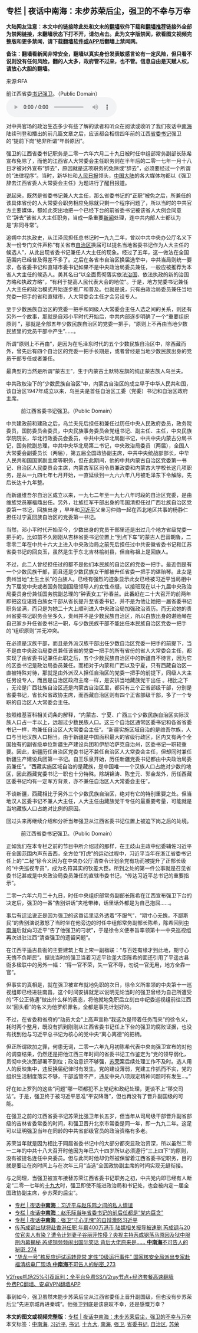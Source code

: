  <h2>专栏 | 夜话中南海：未步苏荣后尘，强卫的不幸与万幸</h2> <p class="notice"><b>大陆网友注意：本文中的链接除此处和文末的<a href="https://github.com/bannedbook/fanqiang" >翻墙</a>软件下载和<a href="https://github.com/killgcd/justmysocks/blob/master/README.md">翻墙推荐</a>链接外全部为禁网链接，未翻墙状态下打不开，请勿点击。此为文字版禁闻，欲看图文视频完整版和更多禁闻，请下载<a href="https://github.com/bannedbook/fanqiang">翻墙软件或APP</a>后翻墙上禁闻网。</p><p>备注：翻墙看新闻非常安全，翻墙以真实身份发表敏感言论有一定风险，但只看不说则没有任何风险，翻的人太多，政府管不过来，也不管。信息自由是天赋人权，请放心大胆的翻墙。</b></p>  <div class="entry"> <p>来源:RFA</p> <p>前江西省委<a href="https://www.bannedbook.org/bnews/tag/%e4%b9%a6%e8%ae%b0/" class="st_tag internal_tag" rel="tag" title="标签 书记 下的日志">书记</a><a href="https://www.bannedbook.org/bnews/tag/%e5%bc%ba%e5%8d%ab/" class="st_tag internal_tag" rel="tag" title="标签 强卫 下的日志">强卫</a>。（Public Domain）             <audio controls="controls" preload="metadata" src="https://www.rfa.org/mandarin/zhuanlan/yehuazhongnanhai/gx-12042020155932.html/@@stream" type="audio/mpeg"></audio></p> <p>对中共官场的政治生态多少有些了解的读者和听众在阅读或收听了我们夜话中<a href="https://www.bannedbook.org/bnews/tag/%e5%8d%97%e6%b5%b7/" class="st_tag internal_tag" rel="tag" title="标签 南海 下的日志">南海</a>陆续刊登和播出的前几篇文章之后，应该都会相信四年前的江西<a href="https://www.bannedbook.org/bnews/tag/%e7%9c%81%e5%a7%94%e4%b9%a6%e8%ae%b0/" class="st_tag internal_tag" rel="tag" title="标签 省委书记 下的日志">省委书记</a>强卫的“提前下岗”绝非所谓“年龄原因”。</p> <p>强卫的江西省委书记职务是二零一六年六月二十九日被时任中组部常务副部长陈希宣布免除了，而他的江西省人大常委会主任职务则在半年后的二零一七年一月十八日才被对外宣布“辞去”，原因就是这项职务的免除或“辞去”，必须要经过一个所谓的“法律程序”。当时，新华社和<span class='wp_keywordlink'><a href="https://www.bannedbook.org/forum2/topic109.html" title="透视人民日报" target="_blank">人民日报</a></span>领头，<span class='wp_keywordlink_affiliate'><a href="https://www.bannedbook.org/" title="中国" target="_blank">中国</a></span><span class='wp_keywordlink_affiliate'><a href="https://www.bannedbook.org/" title="大陆" target="_blank">大陆</a></span>的各大媒体均都以《强卫辞去江西省委人大常委会主任》为题进行了醒目报道。</p> <p>说起来，既然是省委书记兼人大主任，那么省委书记的“正职”被免之后，所兼任的该具体省份的人大常委会职务相应免除就只剩一个程序问题了，所以当时的中共官方主要媒体，都如此突出地把一个已经下台的前省委书记被该省人大例会同意它“辞去”该省人大主任职务，当成一条重要<span class='wp_keywordlink_affiliate'><a href="https://www.bannedbook.org/" title="新闻">新闻</a></span>处理，连中共内部人士都认为是“非同寻常”。</p> <p>追朔中共执政史，从江泽民担任总书记时一九九二年，曾以中共中央办公厅名义下发一份专门文件声称“有关省市<a href="https://www.bannedbook.org/bnews/tag/%E8%87%AA%E6%B2%BB%E5%8C%BA/" class="st_tag internal_tag" rel="tag" title="标签 自治区 下的日志">自治区</a>换届可以提名当地省委书记作为人大主任的候选人”，从此出现省委书记兼任人大主任的现象。经过了五年，这一做法在全国范围内已经普及得差不多了。之后在各省市自治区换届选举中，中共当局则统一要求，各省委书记和直辖市委书记如果不是中央政治局委员兼任，一般应被推荐为本省人大主任的候选人。美其名曰“以全面贯彻落实依法<span class='wp_keywordlink'><a href="https://www.bannedbook.org/forum24/topic8925.html" title="《治国大道》" target="_blank">治国</a></span>、依法执政的新的治国方略和执政方略”，“有利于提高人民代表大会的地位”。于是，地方党委书记兼任人大主任的政治模式开始逐步推广和普及。也就是说，只有由政治局委员兼任当地党委一把手的省和直辖市，人大常委会主任才会另设专人。</p> <p>至于少数民族自治区的党委一把手和同级人大常委会主任人选之间的关系，则还有另外一个故事，那就是自邓小平时代开始后，中共内部逐步明确了一个“重要组织原则 ”，那就是全部五年少数民族自治区的党委一把手，“原则上不再由当地少数民族里的党员干部中产生”……。</p> <p>所谓“原则上不再由”，是因为在毛泽东时代的五个少数民族自治区中，除西藏而外，曾先后有四个自治区的党委一把手长期是，或者曾经是当地少数民族出身的党员干部专任或者兼任。</p>  <p>最典型的当然是所谓“蒙古王”，生于内蒙古土默特左旗的纯正蒙古族人乌兰夫。</p> <p>中共政权治下的“少数民族自治区”中，内蒙古自治区的成立早于中华人民共和国，该自治区1947年成立以来，乌兰夫是首任自治区工委（党委）书记和自治区政府主席。</p> <p><figure> <figcaption>前江西省委书记强卫。（Public Domain）</figcaption></figure> </p> <p>中共建政前和建政之后，乌兰夫先后担任和兼任过历任中央人民政府委员，政务院委员，国防委员会委员，中央民族事务委员会党组书记、副主任、主任，中央民族学院院长，华北行政委员会委员，中共中央华北局副书记，中共中央内蒙古分局书记，国务院副总理，中共中央华北局第二书记，中央政治局委员（两届），全国人大常委会副委员长（两届），第五届全国政协副主席，中共中央统战部部长，中华人民共和国国家副主席等职务，但在此期间，他的中共内蒙古自治区党委第一书记、自治区人民委员会主席，内蒙古军区司令员兼政委和内蒙古大学校长这几项职务，是从一九四七年七月开始，一直延续到一九六六年八月被毛泽东下令解除，先后长达十九年整。</p> <p>而新疆维吾尔自治区成立以来，一九七二年至一九七八年时段的自治区党委，是由维族党员塞福鼎出任。另外，壮族红军干部出身的韦国清担任过广西壮族自治区党委第一书记，回族出身 ，早年和<a href="https://www.bannedbook.org/bnews/tag/%e4%b9%a0%e8%bf%91%e5%b9%b3/" class="st_tag internal_tag" rel="tag" title="标签 习近平 下的日志">习近平</a>父亲习仲勋一起在西北地区共事的杨静仁担任过宁夏回族自治区的党委第一书记。</p> <p>当然，邓小平时代开始至今，少数出身的党员干部里还是出过几个地方省级党委一把手的，比如前不久刚刚从吉林省委书记位置上“到点下车”的蒙古人巴音朝鲁，二零零二年在中共十六大上进入中央政治局之前先后担任过中共安徽省委书记和江苏省委书记的回良玉，虽然是生于东北吉林榆树县，但自称祖上是回族人。</p> <p>不过，此二人曾经担任过的都不是他们本民族的自治区的党委一把手。最近倒是有一个少数民族干部，而且还是少数民族女干部被升任省委一把手的谌贻琴。此女是贵州当地“土生土长”的白族人。已经有强烈的迹象显示此女已经被习近平当局相中为下届党中央或者国务院副国级领导人的女性点缀，以接班现在以十九届中央政治局委员身份兼任国务院副总理的“钟表女工”孙春兰。此番赶在二十大召开的前两年即把这位谌姓白族女干部从省长提升至省委书记，并不是为他让她把一届省委书记职务坐满，而只是为她二十大上顺利进入中央政治局加强政治资历。而无论她的贵州省委书记职务会坐多久，贵州并不是少数民族自治区，所以白族出身的谌贻琴在自己家乡升任省委书记一职，与少数民族干部不能出任本民族自治区党委一把手的“组织原则”并无冲突。</p> <p>在必须是汉族干部，而且是外派汉族干部出任少数自治区党委一把手的前提下，当不是由中央政治局委员兼任该省的党委一把手的所有省份的省人大常委会主任，都实现了由省委书记兼任此职之后，五个少数民族自治区中的新疆自不待言，因为它的区委书记是政治局委员兼任。而相对于内蒙和广西以及宁夏，只有西藏自治区一直被特殊对待，那就是由外派汉人担任自治区的党委一把手的前提下，同级人大主任另设专人，而且是自治区政府主席一样，是安排当地藏族党干出任 。相比之下 ，无论是广西壮族自治区还是内蒙古自治区里，都只有三个正省部级干部，分别是省委书记，省长和省政协主席，而西藏自治区则有四个正省部级干部，多了一个专职的自治区人大常委会主任。</p>  <p>按照维基百科相关词条的解释，“内蒙古、宁夏、广西三个少数民族自治区实际汉族人口占一半以上，远超过少数民族人口。这三个自治区通常区委书记和各省省委书记一样，均兼任自治区人大常委会主任”。“新疆实施区域自治的是维吾尔族，人口与当地汉族人口相当。由于新疆是中国面积最大的省级行政区，区内又有两个全国独有的副省级单位新疆生产建设兵团和伊犁哈萨克自治州，区委书记一职较重要。因此，新疆历任自治区党委书记不兼任自治区人大常委会主任，但却同时兼任新疆生产建设兵团第一书记。自王乐泉开始，历任新疆党委书记都由中央政治局委员兼任”。“西藏实施区域自治的是藏族，是中国唯一一个汉族人口占绝对少数的地区，因此西藏党委书记一职也十分特殊。除胡锦涛、陈奎元、郭金龙外，历任西藏区委书记均有一定军方背景，亦不兼任自治区人大常委会主任”。</p> <p>不谈新疆，西藏相比于另外三个少数民族自治区，绝对有它的特别重要之处。但当地汉人区委书记不兼人大主任，人大主任由藏族党干专任的最重要考量，可能就是当地藏族人口占绝对比例的原因。</p> <p>回过头来再继续介绍和分析当年强卫从江西省委书记位置上被迫下岗之后的处境。</p> <p><figure> <figcaption>前江西省委书记强卫。（Public Domain）</figcaption></figure> </p> <p>正如我们在本专栏之前的节目中所介绍过的那样，在王歧山主政中纪委辅佐习近平在全国范围内声东击西，全方位“打虎”的运动过程中，习近平当年在浙江省委书记任上的“二秘”徐令义因为在中央办公厅清查令计划余党有功而被提升了正部长级的“中央巡视专员”，成为名符其实的钦差大臣。所到之处的第一件公事就是召见省委书记甚或是中央政治局委员兼任的直辖市委书记，“传达习近平总书记的重要指示”。</p> <p>二零一六年六月二十九日，时任中央组织部常务副部长陈希在江西宣布强卫下台的决定后，强卫的一番“告别讲话”夹枪带棒，话里话外都是为自己抱屈……。</p> <p>事后有<span class='wp_keywordlink_affiliate'><a href="https://www.bannedbook.org/bnews/comments/" title="新闻评论" target="_blank">评论</a></span>说正是因为强卫的这番话里话外透着“不服气”，“期寸心无愧，不鄙斯民”的告别演说激怒了当时坐在他旁边的时任中组部常务副部长陈希，陈希回到<a href="https://www.bannedbook.org/bnews/tag/%e4%b8%ad%e5%8d%97%e6%b5%b7/" class="st_tag internal_tag" rel="tag" title="标签 中南海 下的日志">中南海</a>后就向习近平“告了他强卫的刁状”，于是徐令义便奉旨率领第十一中央巡视组再次进驻江西“清查强卫的遗留问题”。</p> <p>在江西平遥古县衙的主要建筑上有上宋一副楹联：“与百姓有缘才到此地，期寸心无愧不负斯民”。据说当时的强卫当着习近平钦差大臣陈希的面还引用了平遥古县衙多楹联中的另外一幅： “得一官不荣，失一官不辱，勿说一官无用，地方全靠一官”。</p>  <p>但事实的真相是，就在强卫被宣布就地免职的次日，徐令义所率领的中央第十一巡视组即已经进驻南昌，这个时间安排就足以说明无论当时的强卫曾经为自己所遭受的“不公正待遇”做出什么样的表态，将他就地免职后立刻由中纪委巡视组前往江西以“回头看”的名义为他罗织罪名，全都是事先计划好的。</p> <p>不过，在省委和省府的“动员大会”上高声宣称“我这次是带着任务而来”的徐令义，耗时两个整月，既没有抓到刚刚从江西省委书记任上下台的强卫的腐败证据，也没有找到他与习近平总书记为核心的党中央“离心离德”的把柄。</p> <p>但正所谓欲加之罪，何患无词，二零一六年九月初陈希代表中央向强卫宣布的对他的调查结果，仍然还是把他江西三年时间的省委书记工作鉴定为“党的领导弱化，贯彻中央决策部署不到位；政治意识不够强，<a href="https://www.bannedbook.org/bnews/tag/%e8%8b%8f%e8%8d%a3/" class="st_tag internal_tag" rel="tag" title="标签 苏荣 下的日志">苏荣</a>案后续处理工作不及时。选人用人的反映集中，违反换届纪律时有发生。党的建设薄弱，党建工作抓而不实，党的组织生活制度落实不够，干部监管不严，违反中央八项规定精神问题时有发生…。”</p> <p>好在如上罗列的这些“问题”哪一项都犯不上党纪和政纪处理，更谈不上“移交司法”。于是，强卫终于被习近平恩准“平安降落”，但也再没有了晋升副国级的可能。</p> <p>在强卫之前的江西省委书记苏荣比强卫年长五岁，但当年从司局级干部晋升副省部级的吉林省委常委的时间，和强卫晋升北京市常委是同一年，即一九九二年。这足可以证明强卫当年在同龄的中共省部级官员的政治资格有多老。</p> <p>苏荣当年就是因为相比于同届省委书记中的大部分都突显政治资深，所以虽然二零一二年的中共十八大召开时他因为年已六十四岁所以必须遵行“三上四下”的原则，没有被提名连任中央委员。但与此同时他却仍然被保留着江西省委书记职务，目的就是要让在岗时间上与在次年三月“当选”全国政协副主席的时间实现无缝衔接。</p> <p>与之同理，当强卫被宣布接替苏荣江西省委书记职务之初，中共党内即已经有人断定“二零一七年的<a href="https://www.bannedbook.org/bnews/tag/%e5%8d%81%e4%b9%9d%e5%a4%a7/" class="st_tag internal_tag" rel="tag" title="标签 十九大 下的日志">十九大</a>时，强卫即使不能进政治局和书记处，也会被内定一届全国政协副主席，步苏荣的后尘”。</p> <ul class='op-related-articles' title='相关阅读'> <li><a href='https://www.bannedbook.org/bnews/cbnews/20201216/1448847.html' target='_blank'>专栏 | 夜话<b>中南海</b>：习近平与赵乐际之间的私人情谊</a></li> <li><a href='https://www.bannedbook.org/bnews/cbnews/20201216/1448846.html' target='_blank'>专栏 | 夜话<b>中南海</b>：赵乐际当年省委书记的前后任都是“党内巨贪”</a></li> <li><a href='https://www.bannedbook.org/bnews/cbnews/20201216/1448844.html' target='_blank'>专栏 | 夜话<b>中南海</b>：强卫“寸心无愧”的自辩激怒习近平</a></li> <li><a href='https://www.bannedbook.org/bnews/comments/20201216/1448752.html' target='_blank'>传芮成钢出狱将赴香港任职 年薪400万港币 陆媒相关报导被速删 芮成钢与20位官夫人有染？遭令计划妻子谷丽萍性侵？央视主持芮成钢落马原因及狱中服刑内幕揭秘 芮成钢频频闹出国际笑话 背后大佬原来是…… <b>中南海</b>不可告人的秘密_274</a></li> <li><a href='https://www.bannedbook.org/bnews/comments/20201216/1448750.html' target='_blank'>“华龙一号”核反应炉试运转异常 定性“0级运行事件” 国家核安全局派出专家赴福清核电厂现场 <b>中南海</b>不可告人的秘密_273</a></li> </ul> <p class="texttj"> <a href="https://www.bannedbook.org/forum23/topic22702.html" target="_blank">V2free机场25%引荐返利：全平台免费SS/V2ray节点+经济套餐高速翻墙</a><br/> <a href="https://github.com/bannedbook/fanqiang/wiki/%E7%A6%81%E9%97%BB%E7%BD%91%E5%AE%89%E5%8D%93%E7%BF%BB%E5%A2%99%E6%96%B0%E9%97%BBAPP" target="_blank">免费PC翻墙、安卓VPN翻墙APP</a></p><p>事到如今，强卫虽然未能步苏荣后尘从江西省委任上晋升副国级，但也没有步苏荣后尘“先进京城再进秦城”。他强卫到底是该哀叹不幸，还是感慨万幸？</p> <a name='sharetosocial'></a>       <div><b>本文的图文或视频完整版</b>：<a href='https://www.bannedbook.org/bnews/cbnews/20201216/1448845.html'>专栏 | 夜话中南海：未步苏荣后尘，强卫的不幸与万幸</a></div>  </div><!--END ENTRY--> <div class="postfooter"> <div>本文标签：<a href="https://www.bannedbook.org/bnews/tag/%e4%b8%ad%e5%8d%97%e6%b5%b7/" rel="tag">中南海</a>, <a href="https://www.bannedbook.org/bnews/tag/%e4%b9%a0%e8%bf%91%e5%b9%b3/" rel="tag">习近平</a>, <a href="https://www.bannedbook.org/bnews/tag/%e4%b9%a6%e8%ae%b0/" rel="tag">书记</a>, <a href="https://www.bannedbook.org/bnews/tag/%e5%8d%81%e4%b9%9d%e5%a4%a7/" rel="tag">十九大</a>, <a href="https://www.bannedbook.org/bnews/tag/%e5%8d%97%e6%b5%b7/" rel="tag">南海</a>, <a href="https://www.bannedbook.org/bnews/tag/%e5%bc%ba%e5%8d%ab/" rel="tag">强卫</a>, <a href="https://www.bannedbook.org/bnews/tag/%e7%9c%81%e5%a7%94%e4%b9%a6%e8%ae%b0/" rel="tag">省委书记</a>, <a href="https://www.bannedbook.org/bnews/tag/%E8%87%AA%E6%B2%BB%E5%8C%BA/" rel="tag">自治区</a>, <a href="https://www.bannedbook.org/bnews/tag/%e8%8b%8f%e8%8d%a3/" rel="tag">苏荣</a></div>  </div><!--END POSTFOOTER--> 